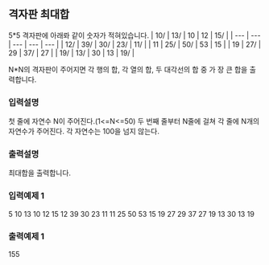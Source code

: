 ## 격자판 최대합

5\*5 격자판에 아래롸 같이 숫자가 적혀있습니다.
| 10/ | 13/ | 10 | 12 | 15/ |
| --- | --- | --- | --- | --- |
| 12/ | 39/ | 30/ | 23/ | 11/ |
| 11 | 25/ | 50/ | 53 | 15 |
| 19 | 27/ | 29 | 37/ | 27 |
| 19/ | 13/ | 30 | 13 | 19/ |

N\*N의 격자판이 주어지면 각 행의 합, 각 열의 합, 두 대각선의 합 중 가 장 큰 합을 출력합니다.

### 입력설명

첫 줄에 자연수 N이 주어진다.(1<=N<=50)
두 번째 줄부터 N줄에 걸쳐 각 줄에 N개의 자연수가 주어진다.
각 자연수는 100을 넘지 않는다.

### 출력설명

최대합을 출력합니다.

### 입력예제 1

5
10 13 10 12 15
12 39 30 23 11
11 25 50 53 15
19 27 29 37 27
19 13 30 13 19

### 출력예제 1

155
